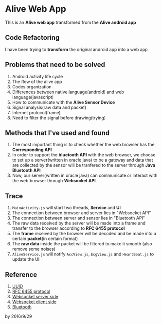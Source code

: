 # Alive Web App

This is an **Alive web app** transformed from the **Alive android app**

## Code Refactoring

I have been trying to **transform** the original android app into a web app

## Problems that need to be solved

1. Android activity life cycle
2. The flow of the alive app
3. Codes organization
4. Differences between native language(android) and web language(javascript)
5. How to communicate with the **Alive Sensor Device**
6. Signal analysis(raw data and packet)
7. Internet protocol(frame)
8. Need to filter the signal before drawing(trying)

## Methods that I've used and found

1. The most important thing is to check whether the web browser
   has the **Corresponding API**
2. In order to support the **bluetooth API** with the web browser, we choose to
   set up a server(written in oracle java) to be a gateway and data that are collected by the sensor will be tranfered to the server through **Java Bluetooth API**
3. Now, our server(written in oracle java) can communicate or interact with the
   web browser through **Websocket API**

## Trace
1. ``MainActivity.js`` will start two threads, **Service** and **UI**
2. The connection between browser and server lies in "Websocket API"
3. The connection between server and sensor lies in "Bluetooth API"
4. The raw data received by the server will be made into a frame and transfer
   to the browser according to **RFC 6455 protocol**
5. The **frame** received by the browser will be decoded and be made
   into a certain **packet**(in certain format)
6. The **raw data** inside the packet will be filtered to make it smooth
   (also remove some noises)
7. ``AliveService.js`` will notify ``AccView.js``, ``EcgView.js`` and
   ``HeartBeat.js`` to update the UI

## Reference

1. [UUID](http://bluecove.org/bluecove/apidocs/javax/bluetooth/UUID.html)
2. [RFC 6455 protocol](https://tools.ietf.org/html/rfc6455#section-5.2)
3. [Websocket server side](https://developer.mozilla.org/en-US/docs/Web/API/WebSockets_API/Writing_a_WebSocket_server_in_Java)
4. [Websocket client side](https://developer.mozilla.org/en-US/docs/Web/API/WebSockets_API/Writing_WebSocket_client_applications#Sending_data_to_the_server)
5. [Bluetooth](http://www.bluecove.org/bluecove/apidocs/overview-summary.html)

by 2016/9/29
